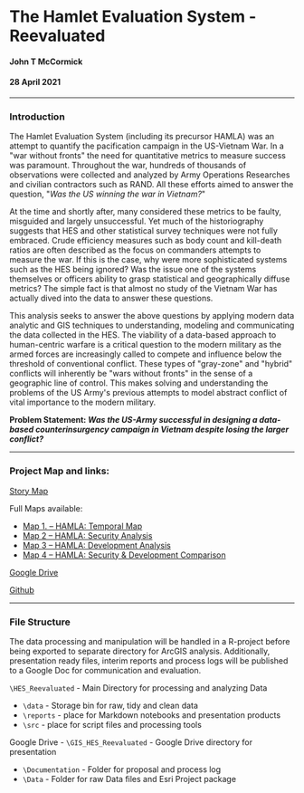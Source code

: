 
# The Hamlet Evaluation System - Reevaluated
#### John T McCormick
#### 28 April 2021

---

### Introduction

The Hamlet Evaluation System (including its precursor HAMLA) was an attempt to quantify the pacification campaign in the US-Vietnam War. In a "war without fronts" the need for quantitative metrics to measure success was paramount. Throughout the war, hundreds of thousands of observations were collected and analyzed by Army Operations Researches and civilian contractors such as RAND. All these efforts aimed to answer the question, "*Was the US winning the war in Vietnam?*"

At the time and shortly after, many considered these metrics to be faulty, misguided and largely unsuccessful. Yet much of the historiography suggests that HES and other statistical survey techniques were not fully embraced. Crude efficiency measures such as body count and kill-death ratios are often described as the focus on commanders attempts to measure the war. If this is the case, why were more sophisticated systems such as the HES being ignored? Was the issue one of the systems themselves or officers ability to grasp statistical and geographically diffuse metrics? The simple fact is that almost no study of the Vietnam War has actually dived into the data to answer these questions.

This analysis seeks to answer the above questions by applying modern data analytic and GIS techniques to understanding, modeling and communicating the data collected in the HES. The viability of a data-based approach to human-centric warfare is a critical question to the modern military as the armed forces are increasingly called to compete and influence below the threshold of conventional conflict. These types of "gray-zone" and "hybrid" conflicts will inherently be "wars without fronts" in the sense of a geographic line of control. This makes solving and understanding the problems of the US Army's previous attempts to model abstract conflict of vital importance to the modern military.

**Problem Statement: *Was the US-Army successful in designing a data-based counterinsurgency campaign in Vietnam despite losing the larger conflict?***

---

### Project Map and links:

[Story Map](https://arcg.is/1WG8ne)

Full Maps available:

- [Map 1. – HAMLA: Temporal Map](https://carnegiemellon.maps.arcgis.com/home/webmap/viewer.html?webmap=c78bc9beb02a458ebb9412b38acce50d)
- [Map 2 – HAMLA: Security Analysis](https://carnegiemellon.maps.arcgis.com/home/webmap/viewer.html?webmap=9f7d97369c7b47b289627661450ef65c)
- [Map 3 – HAMLA: Development Analysis](https://carnegiemellon.maps.arcgis.com/home/webmap/viewer.html?webmap=e9b33c3921d14853ade1d4b6d130106c)
- [Map 4 – HAMLA: Security & Development Comparison](https://carnegiemellon.maps.arcgis.com/home/webmap/viewer.html?webmap=909651326222424e92587e56686ab297)

[Google Drive](https://drive.google.com/drive/u/1/folders/1Yi66sn0-kjl7wF4Kc3L6i5TZy81Qg4I8)

[Github](https://github.com/jtmccorm/HES_Reevaluated)

---

### File Structure

The data processing and manipulation will be handled in a R-project before being exported to separate directory for ArcGIS analysis. Additionally, presentation ready files, interim reports and process logs will be published to a Google Doc for communication and evaluation.

`\HES_Reevaluated` - Main Directory for processing and analyzing Data

 - `\data` - Storage bin for raw, tidy and clean data
 - `\reports` - place for Markdown notebooks and presentation products
 - `\src` - place for script files and processing tools

 Google Drive - `\GIS_HES_Reevaluated` - Google Drive directory for presentation

 - `\Documentation` - Folder for proposal and process log
 - `\Data` - Folder for raw Data files and Esri Project package
 
 

